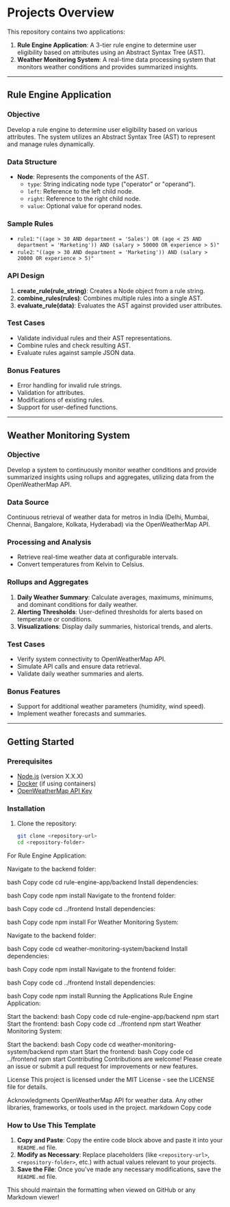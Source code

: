 # Projects Overview

This repository contains two applications:

1. **Rule Engine Application**: A 3-tier rule engine to determine user eligibility based on attributes using an Abstract Syntax Tree (AST).
2. **Weather Monitoring System**: A real-time data processing system that monitors weather conditions and provides summarized insights.


---

## Rule Engine Application

### Objective
Develop a rule engine to determine user eligibility based on various attributes. The system utilizes an Abstract Syntax Tree (AST) to represent and manage rules dynamically.

### Data Structure
- **Node**: Represents the components of the AST.
  - `type`: String indicating node type ("operator" or "operand").
  - `left`: Reference to the left child node.
  - `right`: Reference to the right child node.
  - `value`: Optional value for operand nodes.

### Sample Rules
- `rule1`: `"((age > 30 AND department = 'Sales') OR (age < 25 AND department = 'Marketing')) AND (salary > 50000 OR experience > 5)"`
- `rule2`: `"((age > 30 AND department = 'Marketing')) AND (salary > 20000 OR experience > 5)"`

### API Design
1. **create_rule(rule_string)**: Creates a Node object from a rule string.
2. **combine_rules(rules)**: Combines multiple rules into a single AST.
3. **evaluate_rule(data)**: Evaluates the AST against provided user attributes.

### Test Cases
- Validate individual rules and their AST representations.
- Combine rules and check resulting AST.
- Evaluate rules against sample JSON data.

### Bonus Features
- Error handling for invalid rule strings.
- Validation for attributes.
- Modifications of existing rules.
- Support for user-defined functions.

---

## Weather Monitoring System

### Objective
Develop a system to continuously monitor weather conditions and provide summarized insights using rollups and aggregates, utilizing data from the OpenWeatherMap API.

### Data Source
Continuous retrieval of weather data for metros in India (Delhi, Mumbai, Chennai, Bangalore, Kolkata, Hyderabad) via the OpenWeatherMap API.

### Processing and Analysis
- Retrieve real-time weather data at configurable intervals.
- Convert temperatures from Kelvin to Celsius.

### Rollups and Aggregates
1. **Daily Weather Summary**: Calculate averages, maximums, minimums, and dominant conditions for daily weather.
2. **Alerting Thresholds**: User-defined thresholds for alerts based on temperature or conditions.
3. **Visualizations**: Display daily summaries, historical trends, and alerts.

### Test Cases
- Verify system connectivity to OpenWeatherMap API.
- Simulate API calls and ensure data retrieval.
- Validate daily weather summaries and alerts.

### Bonus Features
- Support for additional weather parameters (humidity, wind speed).
- Implement weather forecasts and summaries.

---

## Getting Started

### Prerequisites
- [Node.js](https://nodejs.org/) (version X.X.X)
- [Docker](https://www.docker.com/) (if using containers)
- [OpenWeatherMap API Key](https://openweathermap.org/api)

### Installation

1. Clone the repository:
   ```bash
   git clone <repository-url>
   cd <repository-folder>

For Rule Engine Application:

Navigate to the backend folder:

bash
Copy code
cd rule-engine-app/backend
Install dependencies:

bash
Copy code
npm install
Navigate to the frontend folder:

bash
Copy code
cd ../frontend
Install dependencies:

bash
Copy code
npm install
For Weather Monitoring System:

Navigate to the backend folder:

bash
Copy code
cd weather-monitoring-system/backend
Install dependencies:

bash
Copy code
npm install
Navigate to the frontend folder:

bash
Copy code
cd ../frontend
Install dependencies:

bash
Copy code
npm install
Running the Applications
Rule Engine Application:

Start the backend:
bash
Copy code
cd rule-engine-app/backend
npm start
Start the frontend:
bash
Copy code
cd ../frontend
npm start
Weather Monitoring System:

Start the backend:
bash
Copy code
cd weather-monitoring-system/backend
npm start
Start the frontend:
bash
Copy code
cd ../frontend
npm start
Contributing
Contributions are welcome! Please create an issue or submit a pull request for improvements or new features.

License
This project is licensed under the MIT License - see the LICENSE file for details.

Acknowledgments
OpenWeatherMap API for weather data.
Any other libraries, frameworks, or tools used in the project.
markdown
Copy code

### How to Use This Template
1. **Copy and Paste**: Copy the entire code block above and paste it into your `README.md` file.
2. **Modify as Necessary**: Replace placeholders (like `<repository-url>`, `<repository-folder>`, etc.) with actual values relevant to your projects.
3. **Save the File**: Once you've made any necessary modifications, save the `README.md` file.

This should maintain the formatting when viewed on GitHub or any Markdown viewer!


